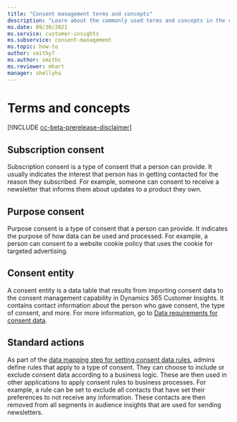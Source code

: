 ```yaml
---
title: "Consent management terms and concepts"
description: "Learn about the commonly used terms and concepts in the consent management capability of Dynamics 365 Customer Insights."
ms.date: 09/30/2021
ms.service: customer-insights
ms.subservice: consent-management
ms.topic: how-to
author: smithy7
ms.author: smithc
ms.reviewer: mhart
manager: shellyha
---
```


# Terms and concepts

[!INCLUDE [cc-beta-prerelease-disclaimer](includes/cc-beta-prerelease-disclaimer.md)]

## Subscription consent

Subscription consent is a type of consent that a person can provide. It usually indicates the interest that person has in getting contacted for the reason they subscribed. For example, someone can consent to receive a newsletter that informs them about updates to a product they own.

## Purpose consent

Purpose consent is a type of consent that a person can provide. It indicates the purpose of how data can be used and processed. For example, a person can consent to a website cookie policy that uses the cookie for targeted advertising. 

## Consent entity

A consent entity is a data table that results from importing consent data to the consent management capability in Dynamics 365 Customer Insights. It contains contact information about the person who gave consent, the type of consent, and more. For more information, go to [Data requirements for consent data](import-consent-data.md#data-requirements-for-consent-data).

## Standard actions

As part of the [data mapping step for setting consent data rules](set-consent-rules.md), admins define rules that apply to a type of consent. They can choose to include or exclude consent data according to a business logic. These are then used in other applications to apply consent rules to business processes. For example, a rule can be set to exclude all contacts that have set their preferences to not receive any information. These contacts are then removed from all segments in audience insights that are used for sending newsletters.

